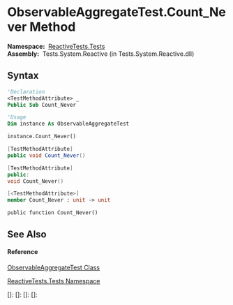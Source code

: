 # ObservableAggregateTest.Count\_Never Method

**Namespace:**  [ReactiveTests.Tests](ReactiveTests.Tests\ReactiveTests.Tests.md)  
**Assembly:**  Tests.System.Reactive (in Tests.System.Reactive.dll)

## Syntax

```vb
'Declaration
<TestMethodAttribute> _
Public Sub Count_Never
```

```vb
'Usage
Dim instance As ObservableAggregateTest

instance.Count_Never()
```

```csharp
[TestMethodAttribute]
public void Count_Never()
```

```c++
[TestMethodAttribute]
public:
void Count_Never()
```

```fsharp
[<TestMethodAttribute>]
member Count_Never : unit -> unit 
```

```jscript
public function Count_Never()
```

## See Also

#### Reference

[ObservableAggregateTest Class](ObservableAggregateTest\ObservableAggregateTest.md)

[ReactiveTests.Tests Namespace](ReactiveTests.Tests\ReactiveTests.Tests.md)

[]: 
[]: 
[]: 
[]: 